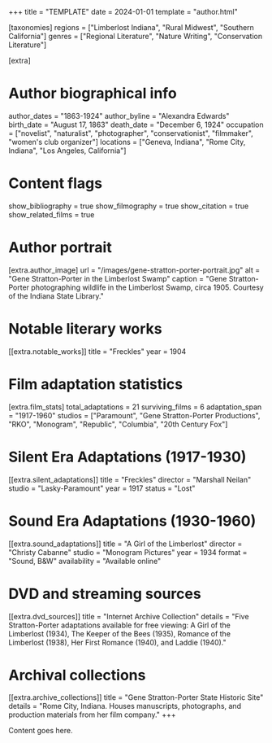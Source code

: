 +++
title = "TEMPLATE"
date = 2024-01-01
template = "author.html"

[taxonomies]
regions = ["Limberlost Indiana", "Rural Midwest", "Southern California"]
genres = ["Regional Literature", "Nature Writing", "Conservation Literature"]


[extra]
# Author biographical info
author_dates = "1863-1924"
author_byline = "Alexandra Edwards"
birth_date = "August 17, 1863"
death_date = "December 6, 1924"
occupation = ["novelist", "naturalist", "photographer", "conservationist", "filmmaker", "women's club organizer"]
locations = ["Geneva, Indiana", "Rome City, Indiana", "Los Angeles, California"]

# Content flags
show_bibliography = true
show_filmography = true
show_citation = true
show_related_films = true

# Author portrait
[extra.author_image]
url = "/images/gene-stratton-porter-portrait.jpg"
alt = "Gene Stratton-Porter in the Limberlost Swamp"
caption = "Gene Stratton-Porter photographing wildlife in the Limberlost Swamp, circa 1905. Courtesy of the Indiana State Library."

# Notable literary works
[[extra.notable_works]]
title = "Freckles"
year = 1904


# Film adaptation statistics
[extra.film_stats]
total_adaptations = 21
surviving_films = 6
adaptation_span = "1917-1960"
studios = ["Paramount", "Gene Stratton-Porter Productions", "RKO", "Monogram", "Republic", "Columbia", "20th Century Fox"]

# Silent Era Adaptations (1917-1930)
[[extra.silent_adaptations]]
title = "Freckles"
director = "Marshall Neilan"
studio = "Lasky-Paramount"
year = 1917
status = "Lost"


# Sound Era Adaptations (1930-1960)
[[extra.sound_adaptations]]
title = "A Girl of the Limberlost"
director = "Christy Cabanne"
studio = "Monogram Pictures"
year = 1934
format = "Sound, B&W"
availability = "Available online"


# DVD and streaming sources
[[extra.dvd_sources]]
title = "Internet Archive Collection"
details = "Five Stratton-Porter adaptations available for free viewing: A Girl of the Limberlost (1934), The Keeper of the Bees (1935), Romance of the Limberlost (1938), Her First Romance (1940), and Laddie (1940)."

# Archival collections
[[extra.archive_collections]]
title = "Gene Stratton-Porter State Historic Site"
details = "Rome City, Indiana. Houses manuscripts, photographs, and production materials from her film company."
+++

Content goes here. 